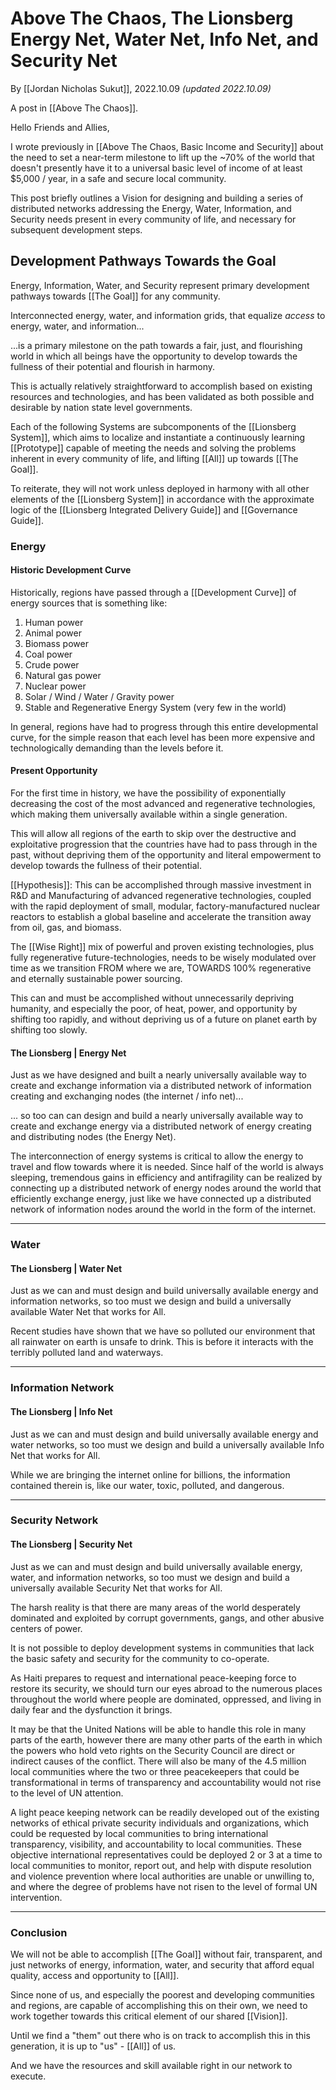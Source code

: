 # Above The Chaos, The Lionsberg Energy Net, Water Net, Info Net, and Security Net
By [[Jordan Nicholas Sukut]], 2022.10.09 _(updated 2022.10.09)_  

A post in [[Above The Chaos]].

Hello Friends and Allies, 

I wrote previously in [[Above The Chaos, Basic Income and Security]] about the need to set a  near-term milestone to lift up the ~70% of the world that doesn't presently have it to a universal basic level of income of at least $5,000 / year, in a safe and secure local community. 

This post briefly outlines a Vision for designing and building a series of distributed networks addressing the Energy, Water, Information, and Security needs present in every community of life, and necessary for subsequent development steps. 

## Development Pathways Towards the Goal
Energy, Information, Water, and Security represent primary development pathways towards [[The Goal]] for any community. 

Interconnected energy, water, and information grids, that equalize _access_ to energy, water, and information... 

...is a primary milestone on the path towards a fair, just, and flourishing world in which all beings have the opportunity to develop towards the fullness of their potential and flourish in harmony. 

This is actually relatively straightforward to accomplish based on existing resources and technologies, and has been validated as both possible and desirable by nation state level governments. 

Each of the following Systems are subcomponents of the [[Lionsberg System]], which aims to localize and instantiate a continuously learning [[Prototype]] capable of meeting the needs and solving the problems inherent in every community of life, and lifting [[All]] up towards [[The Goal]].   

To reiterate, they will not work unless deployed in harmony with all other elements of the [[Lionsberg System]] in accordance with the approximate logic of the [[Lionsberg Integrated Delivery Guide]] and [[Governance Guide]]. 

### Energy

#### Historic Development Curve

Historically, regions have passed through a [[Development Curve]] of energy sources that is something like: 

1. Human power   
2. Animal power  
3. Biomass power 
4. Coal power 
5. Crude power  
6. Natural gas power  
7. Nuclear power 
8. Solar / Wind / Water / Gravity power 
9. Stable and Regenerative Energy System (very few in the world)

In general, regions have had to progress through this entire developmental curve, for the simple reason that each level has been more expensive and technologically demanding than the levels before it. 

#### Present Opportunity 

For the first time in history, we have the possibility of exponentially decreasing the cost of the most advanced and regenerative technologies, which making them universally available within a single generation. 

This will allow all regions of the earth to skip over the destructive and exploitative progression that the countries have had to pass through in the past, without depriving them of the opportunity and literal empowerment to develop towards the fullness of their potential. 

[[Hypothesis]]: This can be accomplished through massive investment in R&D and Manufacturing of advanced regenerative technologies, coupled with the rapid deployment of small, modular, factory-manufactured nuclear reactors to establish a global baseline and accelerate the transition away from oil, gas, and biomass. 

The [[Wise Right]] mix of powerful and proven existing technologies, plus fully regenerative future-technologies, needs to be wisely modulated over time as we transition FROM where we are, TOWARDS 100% regenerative and eternally sustainable power sourcing. 

This can and must be accomplished without unnecessarily depriving humanity, and especially the poor, of heat, power, and opportunity by shifting too rapidly, and without depriving us of a future on planet earth by shifting too slowly. 

#### The Lionsberg | Energy Net
Just as we have designed and built a nearly universally available way to create and exchange information via a distributed network of information creating and exchanging nodes (the internet / info net)... 

... so too can can design and build a nearly universally available way to create and exchange energy via a distributed network of energy creating and distributing nodes (the Energy Net). 

The interconnection of energy systems is critical to allow the energy to travel and flow towards where it is needed. Since half of the world is always sleeping, tremendous gains in efficiency and antifragility can be realized by connecting up a distributed network of energy nodes around the world that efficiently exchange energy, just like we have connected up a distributed network of information nodes around the world in the form of the internet. 

___
### Water 
#### The Lionsberg | Water Net
Just as we can and must design and build universally available energy and information networks, so too must we design and build a universally available Water Net that works for All. 

Recent studies have shown that we have so polluted our environment that all rainwater on earth is unsafe to drink. This is before it interacts with the terribly polluted land and waterways. 

___
### Information Network
#### The Lionsberg | Info Net
Just as we can and must design and build universally available energy and water networks, so too must we design and build a universally available Info Net that works for All. 

While we are bringing the internet online for billions, the information contained therein is, like our water, toxic, polluted, and dangerous. 
___
### Security Network
#### The Lionsberg | Security Net
Just as we can and must design and build universally available energy, water, and information networks, so too must we design and build a universally available Security Net that works for All. 

The harsh reality is that there are many areas of the world desperately dominated and exploited by corrupt governments, gangs, and other abusive centers of power. 

It is not possible to deploy development systems in communities that lack the basic safety and security for the community to co-operate. 

As Haiti prepares to request and international peace-keeping force to restore its security, we should turn our eyes abroad to the numerous places throughout the world where people are dominated, oppressed, and living in daily fear and the dysfunction it brings. 

It may be that the United Nations will be able to handle this role in many parts of the earth, however there are many other parts of the earth in which the powers who hold veto rights on the Security Council are direct or indirect causes of the conflict. There will also be many of the 4.5 million local communities where the two or three peacekeepers that could be transformational in terms of transparency and accountability would not rise to the level of UN attention. 

A light peace keeping network can be readily developed out of the existing networks of ethical private security individuals and organizations, which could be requested by local communities to bring international transparency, visibility, and accountability to local communities. These objective international representatives could be deployed 2 or 3 at a time to local communities to monitor, report out, and help with dispute resolution and violence prevention where local authorities are unable or unwilling to, and where the degree of problems have not risen to the level of formal UN intervention. 

___
### Conclusion
We will not be able to accomplish [[The Goal]] without fair, transparent, and just networks of energy, information, water, and security that afford equal quality, access and opportunity to [[All]]. 

Since none of us, and especially the poorest and developing communities and regions, are capable of accomplishing this on their own, we need to work together towards this critical element of our shared [[Vision]]. 

Until we find a "them" out there who is on track to accomplish this in this generation, it is up to "us" - [[All]] of us. 

And we have the resources and skill available right in our network to execute. 